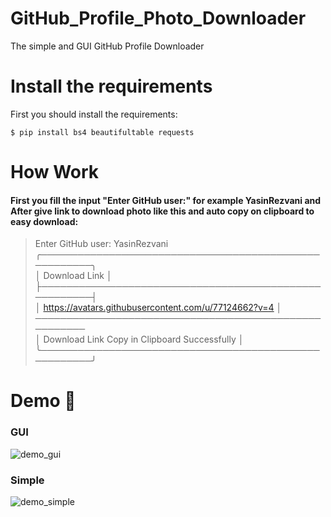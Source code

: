 # GitHub_Profile_Photo_Downloader
The simple and GUI GitHub Profile Downloader 
# Install the requirements
First you should install the requirements:
```
$ pip install bs4 beautifultable requests
```
# How Work
#### First you fill the input "Enter GitHub user:" for example YasinRezvani and After give link to download photo like this and auto copy on clipboard to easy download:
> Enter GitHub user: YasinRezvani  
> ╭──────────────────────────────────────────────────────╮  
>  │                    Download Link                     │  
>  ├──────────────────────────────────────────────────────┤  
>  │ https://avatars.githubusercontent.com/u/77124662?v=4 │  
>   ──────────────────────────────────────────────────────  
>  │     Download Link Copy in Clipboard Successfully     │
> ╰──────────────────────────────────────────────────────╯
 
# Demo :tada:
### GUI
![demo_gui](https://user-images.githubusercontent.com/77124662/131707565-f39a4587-9f7e-4d3b-b96a-4c9ad8a76016.PNG)
### Simple
![demo_simple](https://user-images.githubusercontent.com/77124662/132103109-6cc5d1ee-1f16-4b08-974b-419a99f29cb2.PNG)



